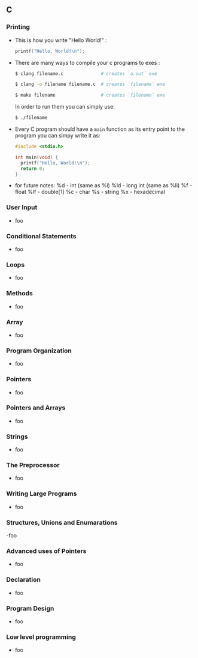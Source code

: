 ## C

### Printing

- This is how you write "Hello World!" :
  ```c
  printf("Hello, World!\n");
  ```
- There are many ways to compile your c programs to exes :
  ```bash
  $ clang filename.c              # creates `a.out` exe
  
  $ clang -o filename filename.c  # creates `filename` exe 
  
  $ make filename                 # creates `filename` exe
  ```
  In order to run them you can simply use:
  ```bash
  $ ./filename
  ```
- Every C program should have a `main` function as its entry point to the program you can simpy write it as:
  ```c
  #include <stdio.h>
  
  int main(void) {
    printf("Hello, World!\n");
    return 0;
  }
  ```
  
- for future notes:
  %d - int (same as %i)
  %ld - long int (same as %li)
  %f - float
  %lf - double[1]
  %c - char
  %s - string
  %x - hexadecimal

### User Input

- foo

### Conditional Statements

- foo

### Loops

- foo

### Methods

- foo

### Array

- foo

### Program Organization

- foo

### Pointers

- foo

### Pointers and Arrays

- foo

### Strings

- foo

### The Preprocessor

- foo

### Writing Large Programs

- foo

### Structures, Unions and Enumarations

-foo

### Advanced uses of Pointers

- foo

### Declaration

- foo

### Program Design

- foo

### Low level programming

- foo


